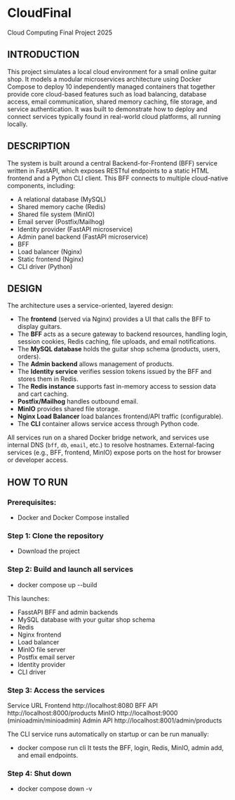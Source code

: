 # CloudFinal
Cloud Computing Final Project 2025 <br/>

## INTRODUCTION
This project simulates a local cloud environment for a small online guitar shop. It models a modular microservices architecture using Docker Compose to deploy 10 independently managed containers that together provide core cloud-based features such as load balancing, database access, email communication, shared memory caching, file storage, and service authentication.
It was built to demonstrate how to deploy and connect services typically found in real-world cloud platforms, all running locally.

## DESCRIPTION
The system is built around a central Backend-for-Frontend (BFF) service written in FastAPI, which exposes RESTful endpoints to a static HTML frontend and a Python CLI client. This BFF connects to multiple cloud-native components, including:

- A relational database (MySQL)
- Shared memory cache (Redis)
- Shared file system (MinIO)
- Email server (Postfix/Mailhog)
- Identity provider (FastAPI microservice)
- Admin panel backend (FastAPI microservice)
- BFF
- Load balancer (Nginx)
- Static frontend (Nginx)
- CLI driver (Python)

## DESIGN
The architecture uses a service-oriented, layered design:

- The **frontend** (served via Nginx) provides a UI that calls the BFF to display guitars.
- The **BFF** acts as a secure gateway to backend resources, handling login, session cookies, Redis caching, file uploads, and email notifications.
- The **MySQL database** holds the guitar shop schema (products, users, orders).
- The **Admin backend** allows management of products.
- The **Identity service** verifies session tokens issued by the BFF and stores them in Redis.
- The **Redis instance** supports fast in-memory access to session data and cart caching.
- **Postfix/Mailhog** handles outbound email.
- **MinIO** provides shared file storage.
- **Nginx Load Balancer** load balances frontend/API traffic (configurable).
- The **CLI** container allows service access through Python code.

All services run on a shared Docker bridge network, and services use internal DNS (`bff`, `db`, `email`, etc.) to resolve hostnames. External-facing services (e.g., BFF, frontend, MinIO) expose ports on the host for browser or developer access.

## HOW TO RUN

### Prerequisites:
- Docker and Docker Compose installed

### Step 1: Clone the repository
- Download the project 

### Step 2: Build and launch all services
- docker compose up --build

This launches:
- FasstAPI BFF and admin backends
- MySQL database with your guitar shop schema
- Redis
- Nginx frontend
- Load balancer
- MinIO file server
- Postfix email server
- Identity provider
- CLI driver

### Step 3: Access the services
Service	URL
Frontend	http://localhost:8080
BFF API	http://localhost:8000/products
MinIO	http://localhost:9000 (minioadmin/minioadmin)
Admin API	http://localhost:8001/admin/products

The CLI service runs automatically on startup or can be run manually:
- docker compose run cli
It tests the BFF, login, Redis, MinIO, admin add, and email endpoints.

### Step 4: Shut down
- docker compose down -v

